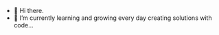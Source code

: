 - 👋 Hi there.
- 🌱 I’m currently learning and growing every day creating solutions with code...
<!---
Husseyna/Husseyna is a ✨ special ✨ repository because its `README.md` (this file) appears on your GitHub profile.
You can click the Preview link to take a look at your changes.
--->
